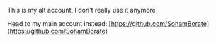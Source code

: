 This is my alt account, I don't really use it anymore

Head to my main account instead: [https://github.com/SohamBorate](https://github.com/SohamBorate)
